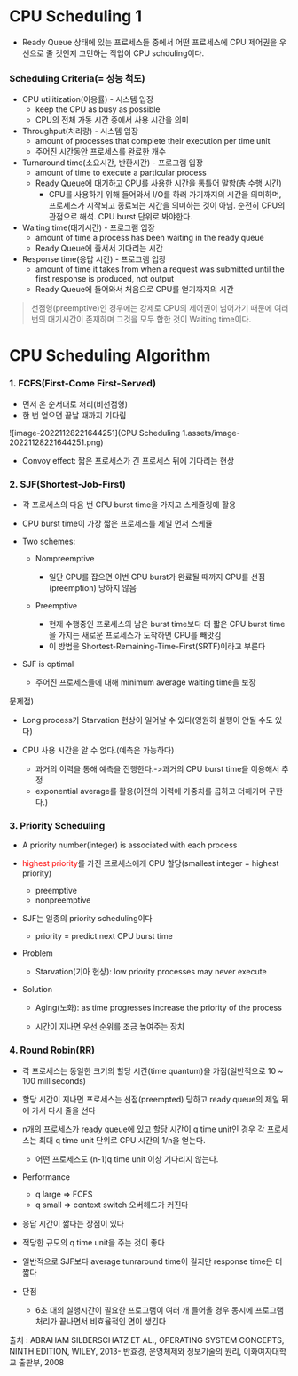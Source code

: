# CPU Scheduling 1

- Ready Queue 상태에 있는 프로세스들 중에서 어떤 프로세스에 CPU 제어권을 우선으로 줄 것인지 고민하는 작업이 CPU schduling이다.

### Scheduling Criteria(= 성능 척도)

- CPU utilitization(이용률) - 시스템 입장
  - keep the CPU as busy as possible
  - CPU의 전체 가동 시간 중에서 사용 시간을 의미
- Throughput(처리량) - 시스템 입장
  - amount of processes that complete their execution per time unit
  - 주어진 시간동안 프로세스를 완료한 개수
- Turnaround time(소요시간, 반환시간) - 프로그램 입장
  - amount of time to execute a particular process
  - Ready Queue에 대기하고 CPU를 사용한 시간을 통틀어 말함(총 수행 시간)
    - CPU를 사용하기 위해 들어와서 I/O를 하러 가기까지의 시간을 의미하며, 프로세스가 시작되고 종료되는 시간을 의미하는 것이 아님. 순전히 CPU의 관점으로 해석. CPU burst 단위로 봐야한다.
- Waiting time(대기시간) - 프로그램 입장
  - amount of time a process has been waiting in the ready queue
  - Ready Queue에 줄서서 기다리는 시간
- Response time(응답 시간) - 프로그램 입장
  - amount of time it takes from when a request was submitted until the first response is produced, not output
  - Ready Queue에 들어와서 처음으로 CPU를 얻기까지의 시간

> 선점형(preemptive)인 경우에는 강제로 CPU의 제어권이 넘어가기 때문에 여러 번의 대기시간이 존재하며 그것을 모두 합한 것이 Waiting time이다.



# CPU Scheduling Algorithm

### 1. FCFS(First-Come First-Served)

- 먼저 온 순서대로 처리(비선점형)
- 한 번 얻으면 끝날 때까지 기다림

![image-20221128221644251](CPU Scheduling 1.assets/image-20221128221644251.png)

- Convoy effect: 짧은 프로세스가 긴 프로세스 뒤에 기다리는 현상



### 2. SJF(Shortest-Job-First)

- 각 프로세스의 다음 번 CPU burst time을 가지고 스케줄링에 활용

- CPU burst time이 가장 짧은 프로세스를 제일 먼저 스케쥴

- Two schemes:

  - Nompreemptive
    - 일단 CPU를 잡으면 이번 CPU burst가 완료될 때까지 CPU를 선점(preemption) 당하지 않음

  - Preemptive
    - 현재 수행중인 프로세스의 남은 burst time보다 더 짧은 CPU burst time을 가지는 새로운 프로세스가 도착하면 CPU를 빼앗김
    - 이 방법을 Shortest-Remaining-Time-First(SRTF)이라고 부른다

- SJF is optimal

  - 주어진 프로세스들에 대해 minimum average waiting time을 보장

문제점)

- Long process가 Starvation 현상이 일어날 수 있다(영원히 실행이 안될 수도 있다)

- CPU 사용 시간을 알 수 없다.(예측은 가능하다)
  - 과거의 이력을 통해 예측을 진행한다.->과거의 CPU burst time을 이용해서 추정
  - exponential average를 활용(이전의 이력에 가중치를 곱하고 더해가며 구한다.)



### 3. Priority Scheduling

- A priority number(integer) is associated with each process
- <span style="color:red">highest priority</span>를 가진 프로세스에게 CPU 할당(smallest integer = highest priority)
  - preemptive
  - nonpreemptive
- SJF는 일종의 priority scheduling이다
  - priority = predict next CPU burst time
- Problem
  - Starvation(기아 현상): low priority processes may never execute

- Solution

  - Aging(노화): as time progresses increase the priority of the process

  - 시간이 지나면 우선 순위를 조금 높여주는 장치



### 4. Round Robin(RR)

- 각 프로세스는 동일한 크기의 할당 시간(time quantum)을 가짐(일반적으로 10 ~ 100 milliseconds)
- 할당 시간이 지나면 프로세스는 선점(preempted) 당하고 ready queue의 제일 뒤에 가서 다시 줄을 선다
- n개의 프로세스가 ready queue에 있고 할당 시간이 q time unit인 경우 각 프로세스는 최대 q time unit 단위로 CPU 시간의 1/n을 얻는다.
  - 어떤 프로세스도 (n-1)q time unit 이상 기다리지 않는다.
- Performance
  - q large => FCFS
  - q small => context switch 오버헤드가 커진다

- 응답 시간이 짧다는 장점이 있다
- 적당한 규모의 q time unit을 주는 것이 좋다

- 일반적으로 SJF보다 average tunraround time이 길지만 response time은 더 짧다

- 단점
  - 6초 대의 실행시간이 필요한 프로그램이 여러 개 들어올 경우 동시에 프로그램 처리가 끝나면서 비효율적인 면이 생긴다



출처 : ABRAHAM SILBERSCHATZ ET AL., OPERATING SYSTEM CONCEPTS, NINTH EDITION, WILEY, 2013- 반효경, 운영체제와 정보기술의 원리, 이화여자대학교 출판부, 2008

